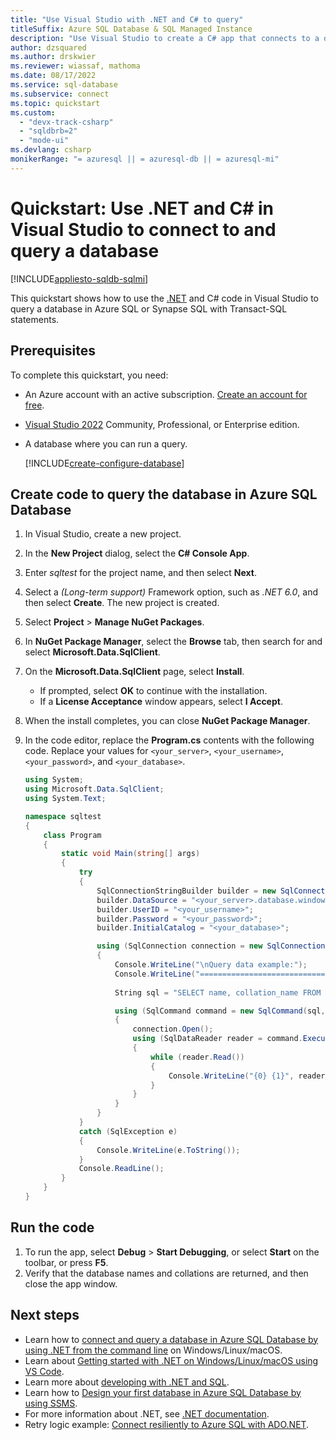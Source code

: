 ```yaml
---
title: "Use Visual Studio with .NET and C# to query"
titleSuffix: Azure SQL Database & SQL Managed Instance
description: "Use Visual Studio to create a C# app that connects to a database in Azure SQL Database or Azure SQL Managed Instance and runs queries."
author: dzsquared
ms.author: drskwier
ms.reviewer: wiassaf, mathoma
ms.date: 08/17/2022
ms.service: sql-database
ms.subservice: connect
ms.topic: quickstart
ms.custom:
  - "devx-track-csharp"
  - "sqldbrb=2"
  - "mode-ui"
ms.devlang: csharp
monikerRange: "= azuresql || = azuresql-db || = azuresql-mi"
---
```

# Quickstart: Use .NET and C# in Visual Studio to connect to and query a database
[!INCLUDE[appliesto-sqldb-sqlmi](../includes/appliesto-sqldb-sqlmi-asa.md)]

This quickstart shows how to use the [.NET](https://dotnet.microsoft.com) and C# code in Visual Studio to query a database in Azure SQL or Synapse SQL with Transact-SQL statements.

## Prerequisites

To complete this quickstart, you need:

- An Azure account with an active subscription. [Create an account for free](https://azure.microsoft.com/free/?ref=microsoft.com&utm_source=microsoft.com&utm_medium=docs&utm_campaign=visualstudio).
- [Visual Studio 2022](https://www.visualstudio.com/downloads/) Community, Professional, or Enterprise edition.
- A database where you can run a query.

  [!INCLUDE[create-configure-database](../includes/create-configure-database.md)]

## Create code to query the database in Azure SQL Database

1. In Visual Studio, create a new project. 
   
1. In the **New Project** dialog, select the **C# Console App**.
   
1. Enter *sqltest* for the project name, and then select **Next**.
   
1. Select a *(Long-term support)* Framework option, such as *.NET 6.0*, and then select **Create**. The new project is created.
   
1. Select **Project** > **Manage NuGet Packages**. 
   
1. In **NuGet Package Manager**, select the **Browse** tab, then search for and select **Microsoft.Data.SqlClient**.
   
1. On the **Microsoft.Data.SqlClient** page, select **Install**. 
   - If prompted, select **OK** to continue with the installation. 
   - If a **License Acceptance** window appears, select **I Accept**.
   
1. When the install completes, you can close **NuGet Package Manager**. 
   
1. In the code editor, replace the **Program.cs** contents with the following code. Replace your values for `<your_server>`, `<your_username>`, `<your_password>`, and `<your_database>`.
   
   ```csharp
   using System;
   using Microsoft.Data.SqlClient;
   using System.Text;
   
   namespace sqltest
   {
       class Program
       {
           static void Main(string[] args)
           {
               try 
               { 
                   SqlConnectionStringBuilder builder = new SqlConnectionStringBuilder();
                   builder.DataSource = "<your_server>.database.windows.net"; 
                   builder.UserID = "<your_username>";            
                   builder.Password = "<your_password>";     
                   builder.InitialCatalog = "<your_database>";
   
                   using (SqlConnection connection = new SqlConnection(builder.ConnectionString))
                   {
                       Console.WriteLine("\nQuery data example:");
                       Console.WriteLine("=========================================\n");
                       
                       String sql = "SELECT name, collation_name FROM sys.databases";
   
                       using (SqlCommand command = new SqlCommand(sql, connection))
                       {
                           connection.Open();
                           using (SqlDataReader reader = command.ExecuteReader())
                           {
                               while (reader.Read())
                               {
                                   Console.WriteLine("{0} {1}", reader.GetString(0), reader.GetString(1));
                               }
                           }
                       }                    
                   }
               }
               catch (SqlException e)
               {
                   Console.WriteLine(e.ToString());
               }
               Console.ReadLine();
           }
       }
   }
   ```

## Run the code

1. To run the app, select **Debug** > **Start Debugging**, or select **Start** on the toolbar, or press **F5**.
1. Verify that the database names and collations are returned, and then close the app window.

## Next steps

- Learn how to [connect and query a database in Azure SQL Database by using .NET from the command line](connect-query-dotnet-core.md) on Windows/Linux/macOS.  
- Learn about [Getting started with .NET on Windows/Linux/macOS using VS Code](/dotnet/core/tutorials/with-visual-studio-code).
- Learn more about [developing with .NET and SQL](/sql/connect/ado-net/sql).
- Learn how to [Design your first database in Azure SQL Database by using SSMS](design-first-database-tutorial.md).
- For more information about .NET, see [.NET documentation](/dotnet/).
- Retry logic example: [Connect resiliently to Azure SQL with ADO.NET][step-4-connect-resiliently-to-sql-with-ado-net-a78n].


<!-- Link references. -->

[step-4-connect-resiliently-to-sql-with-ado-net-a78n]: /sql/connect/ado-net/step-4-connect-resiliently-sql-ado-net
